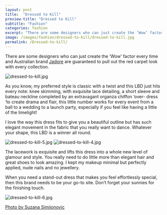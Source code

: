 ```yaml
---
layout: post
title:  "Dressed to Kill"
preview-title: "Dressed to Kill"
subtitle: "Fashion"
categories: fashion
excerpt: "There are some designers who can just create the ‘Wow’ factor every time and Australian brand Jadore are guaranteed to pull out the red carpet look with every collection" 
image: /images/fashion/dressed-to-kill/dressed-to-kill.jpg
permalink: /Dressed-to-kill/
---
```

There are some designers who can just create the ‘Wow’ factor every time and Australian brand <a href="http://www.jadore.com.au/" target="_blank">Jadore</a> are guaranteed to pull out the red carpet look with every collection.

<img src="{{ '/images/fashion/dressed-to-kill/dressed-to-kill.jpg' | prepend: SourceUrl }}" alt="dressed-to-kill.jpg">

As you know, my preferred style is classic with a twist and this LBD just hits every note: knee skimming, with exquisite lace detailing, a short sleeve and bateau neckline completed by an extravagant organza chiffon ‘over- dress ‘to create drama and flair, this little number works for every event from a ball to a wedding to a launch party, especially if you feel like having a little of the limelight!

<div class="row no-gutters">
    <div class="col-md-6 col-sm-12">
        <div class="post-left-image" style="background: url(../images/fashion/dressed-to-kill/dressed-to-kill-3.jpg) no-repeat; background-size: cover; margin-right: 0.5rem; max-height: 630px !important"></div>
    </div>
    <div class="col-md-6 col-sm-12">
        <div class="post-right-image" style="background: url(../images/fashion/dressed-to-kill/dressed-to-kill-2.jpg) no-repeat; background-size: cover; margin-left: 0.5rem; max-height: 630px !important"></div>
    </div>
</div>

I love the way this dress fits to give you a beautiful outline but has such elegant movement in the fabric that you really want to dance. Whatever your shape, this LBD is a winner all round.

<img src="{{ '/images/fashion/dressed-to-kill/dressed-to-kill-5.jpg' | prepend: SourceUrl }}" alt="dressed-to-kill-5.jpg">

<img src="{{ '/images/fashion/dressed-to-kill/dressed-to-kill-4.jpg' | prepend: SourceUrl }}" alt="dressed-to-kill-4.jpg">

The lacework is exquisite and lifts this dress into a whole new level of glamour and style. You really need to do little more than elegant hair and great shoes to look amazing. I kept my makeup minimal but perfectly applied, nude nails and no jewellery.

<div class="row no-gutters">
    <div class="col-md-6 col-sm-12">
        <div class="post-left-image" style="background: url(../images/fashion/dressed-to-kill/dressed-to-kill-1.jpg) no-repeat; background-size: cover; margin-right: 0.5rem; max-height: 630px !important"></div>
    </div>
    <div class="col-md-6 col-sm-12">
        <div class="post-right-image" style="background: url(../images/fashion/dressed-to-kill/dressed-to-kill-7.jpg) no-repeat; background-size: cover; margin-left: 0.5rem; max-height: 630px !important"></div>
    </div>
</div>

When you need a stand-out dress that makes you feel effortlessly special, then this brand needs to be your go-to site. Don’t forget your sunnies for the finishing touch.

<img src="{{ '/images/fashion/dressed-to-kill/dressed-to-kill-6.jpg' | prepend: SourceUrl }}" alt="dressed-to-kill-6.jpg">

<a href="https://www.instagram.com/simisu__/" target="_blank">Photo by Suzana Simijonovic</a>